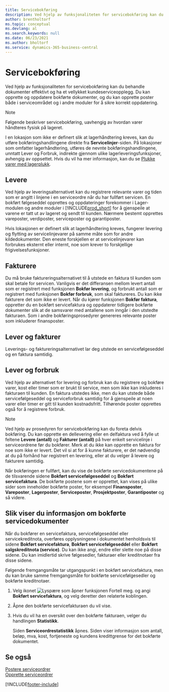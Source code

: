 ```yaml
---
title: Servicebokføring
description: Ved hjelp av funksjonaliteten for servicebokføring kan du behandle dokumenter effektivt og ha et vellykket kundeserviceopplegg.
author: brentholtorf
ms.topic: conceptual
ms.devlang: al
ms.search.keywords: null
ms.date: 06/23/2021
ms.author: bholtorf
ms.service: dynamics-365-business-central
---
```

# Servicebokføring
Ved hjelp av funksjonaliteten for servicebokføring kan du behandle dokumenter effektivt og ha et vellykket kundeserviceopplegg. Du kan opprette og oppdatere bokførte dokumenter, og du kan opprette poster både i serviceområdet og i andre moduler for å sikre korrekt oppdatering.  

> [!NOTE]  
>  Følgende beskriver servicebokføring, uavhengig av hvordan varer håndteres fysisk på lageret.  
>   
>  I en lokasjon som ikke er definert slik at lagerhåndtering kreves, kan du utføre bokføringshandlingene direkte fra **Servicelinjer**-siden. På lokasjoner som omfatter lagerhåndtering, utføres de nevnte bokføringshandlingene, unntatt Lever og Forbruk, indirekte gjennom ulike lagerleveringsfunksjoner, avhengig av oppsettet. Hvis du vil ha mer informasjon, kan du se [Plukke varer med lagerplukk](warehouse-how-to-pick-items-with-inventory-picks.md).  

## Levere  
Ved hjelp av leveringsalternativet kan du registrere relevante varer og tiden som er angitt i linjene i en serviceordre når du har fullført servicen. En bokført følgeseddel opprettes og oppdateringer forekommer i Lager-modulen og andre moduler i [!INCLUDE[prod_short](includes/prod_short.md)] for å gjenspeile at varene er tatt ut av lageret og sendt til kunden. Nærmere bestemt opprettes vareposter, verdiposter, serviceposter og garantiposter.  

Hvis lokasjonen er definert slik at lagerhåndtering kreves, fungerer levering og flytting av servicelinjevarer på samme måte som for andre kildedokumenter. Den eneste forskjellen er at servicelinjevarer kan forbrukes eksternt eller internt, noe som krever to forskjellige frigivelsesfunksjoner.

## Fakturere  
Du må bruke faktureringsalternativet til å utstede en faktura til kunden som skal betale for servicen. Vanligvis er det differansen mellom levert antall som er registrert med funksjonen **Bokfør levering**, og forbrukt antall som er registrert med funksjonen **Bokfør forbruk**, som skal faktureres. Du kan ikke fakturere det som ikke er levert. Når du kjører funksjonen **Bokfør faktura**, oppretter du en bokført servicefaktura og oppdaterer tidligere bokførte dokumenter slik at de samsvarer med antallene som inngår i den utstedte fakturaen. Som i andre bokføringsprosedyrer genereres relevante poster som inkluderer finansposter.  

## Lever og fakturer  
Leverings- og faktureringsalternativet lar deg utstede en servicefølgeseddel og en faktura samtidig.  

## Lever og forbruk  
Ved hjelp av alternativet for levering og forbruk kan du registrere og bokføre varer, kost eller timer som er brukt til service, men som ikke kan inkluderes i fakturaen til kunden. En faktura utstedes ikke, men du kan utstede både servicefølgeseddel og serviceforbruk samtidig for å gjenspeile at noen varer eller timer er gitt til kunden kostnadsfritt. Tilhørende poster opprettes også for å registrere forbruk.  

> [!NOTE]  
>  Ved hjelp av prosedyren for servicebokføring kan du foreta delvis bokføring. Du kan opprette en dellevering eller en delfaktura ved å fylle ut feltene **Levere (antall)** og **Fakturer (antall)** på hver enkelt servicelinje i serviceordrene før du bokfører. Merk at du ikke kan opprette en faktura for noe som ikke er levert. Det vil si at for å kunne fakturere, er det nødvendig at du på forhånd har registrert en levering, eller at du velger å levere og fakturere samtidig.  

Når bokføringen er fullført, kan du vise de bokførte servicedokumentene på de tilsvarende sidene **Bokført servicefølgeseddel** og **Bokført servicefaktura**. De bokførte postene som er opprettet, kan vises på ulike sider som inneholder bokførte poster, for eksempel **Finansposter**, **Vareposter**, **Lagerposter**, **Serviceposter**, **Prosjektposter**, **Garantiposter** og så videre.  

## Slik viser du informasjon om bokførte servicedokumenter  
Når du bokfører en servicefaktura, servicefølgeseddel eller servicekreditnota, overføres opplysningene i dokumentet henholdsvis til sidene **Bokført servicefaktura**, **Bokført servicefølgeseddel** eller **Bokført salgskreditnota (service)**. Du kan ikke angi, endre eller slette noe på disse sidene. Du kan imidlertid skrive følgesedler, fakturaer eller kreditnotaer fra disse sidene.  

Følgende fremgangsmåte tar utgangspunkt i en bokført servicefaktura, men du kan bruke samme fremgangsmåte for bokførte servicefølgesedler og bokførte kreditnotaer.  

1. Velg ikonet ![Lyspære som åpner funksjonen Fortell meg.](media/ui-search/search_small.png "Fortell hva du vil gjøre") og angi **Bokført servicefaktura**, og velg deretter den relaterte koblingen.  
2. Åpne den bokførte servicefakturaen du vil vise.  
3. Hvis du vil ha en oversikt over den bokførte fakturaen, velger du handlingen **Statistikk**.  

    Siden **Serviceordrestatistikk** åpnes. Siden viser informasjon som antall, beløp, mva, kost, fortjeneste og kundens kredittgrense for det bokførte dokumentet.

## Se også  
[Postere serviceordrer](service-how-to-post-service-orders.md)   
[Opprette serviceordrer](service-how-to-create-service-orders.md)


[!INCLUDE[footer-include](includes/footer-banner.md)]
